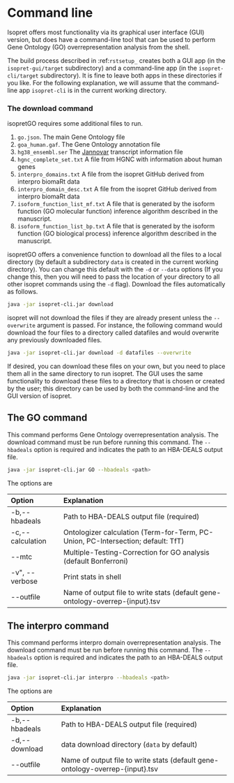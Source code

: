 # Command line


Isopret offers most functionality via its graphical user interface (GUI) version,
but does have a command-line tool that can be used to perform Gene Ontology (GO)
overrepresentation analysis from the shell.

The build process described in :ref:`rstsetup_` creates both a GUI app (in the
``isopret-gui/target`` subdirectory) and a command-line app (in
the ``isopret-cli/target`` subdirectory). It is fine to leave both apps in these
directories if you like. For the following explanation, we will assume that
the command-line app ``isopret-cli`` is in the current working directory.


### The download command



isopretGO requires some additional files to run.

1. ``go.json``. The main Gene Ontology file
2. ``goa_human.gaf``. The Gene Ontology annotation file
3. ``hg38_ensembl.ser`` The [Jannovar](https://github.com/charite/jannovar) transcript information file
4. ``hgnc_complete_set.txt`` A file from HGNC with information about human genes
5. ``interpro_domains.txt`` A file from the isopret GitHub derived from interpro biomaRt data
6. ``interpro_domain_desc.txt`` A file from the isopret GitHub derived from interpro biomaRt data
7. ``isoform_function_list_mf.txt`` A file that is generated by the isoform function (GO molecular function) inference algorithm described in the manuscript.
8. ``isoform_function_list_bp.txt`` A file that is generated by the isoform function (GO biological process) inference algorithm described in the manuscript.



isopretGO offers a convenience function to download all the files
to a local directory (by default a subdirectory ``data`` is created in the current working directory).
You can change this default with the ``-d`` or ``--data`` options
(If you change this, then you will need to pass the location of your directory to all other isopret commands
using the ``-d`` flag). Download the files automatically as follows.

```bash
java -jar isopret-cli.jar download
```
    
isopret will not download the files if they are already present unless the ``--overwrite`` argument is passed. For
instance, the following command would download the four files to a directory called datafiles and would
overwrite any previously downloaded files.

```bash
java -jar isopret-cli.jar download -d datafiles --overwrite
```

If desired, you can download these files on your own, but you need to place them all in the
same directory to run isopret. The GUI uses the same functionality to download these files to a directory
that is chosen or created by the user; this directory can be used by both the command-line and the
GUI version of isopret.

## The GO command


This command performs Gene Ontology overrepresentation analysis. The download command must be run before
running this command. The ``--hbadeals`` option is required and indicates the path to an HBA-DEALS output file.

```bash
java -jar isopret-cli.jar GO --hbadeals <path>
``` 


The options are

| Option           | Explanation                                                                           |
|:-----------------|:--------------------------------------------------------------------------------------|
| -b,--hbadeals    | Path to HBA-DEALS output file (required)                                              |
| -c,--calculation | Ontologizer calculation (Term-for-Term, PC-Union, PC-Intersection; default: TfT)      |
| --mtc            | Multiple-Testing-Correction for GO analysis (default Bonferroni)                      |
| -v", --verbose   | Print stats in shell                                                                  |
| --outfile        | Name of output file to write stats (default gene-ontology-overrep-{input}.tsv         |



## The interpro command


This command performs interpro domain overrepresentation analysis. The download command must be run before
running this command. The ``--hbadeals`` option is required and indicates the path to an HBA-DEALS output file.

```bash
java -jar isopret-cli.jar interpro --hbadeals <path>
```



The options are


|  Option          |   Explanation                                                                        |
|:-----------------|:-------------------------------------------------------------------------------------|
| -b,--hbadeals    | Path to HBA-DEALS output file (required)                                             |
| -d,--download    | data download directory (``data`` by default)                                        |
| --outfile        | Name of output file to write stats (default gene-ontology-overrep-{input}.tsv        |




